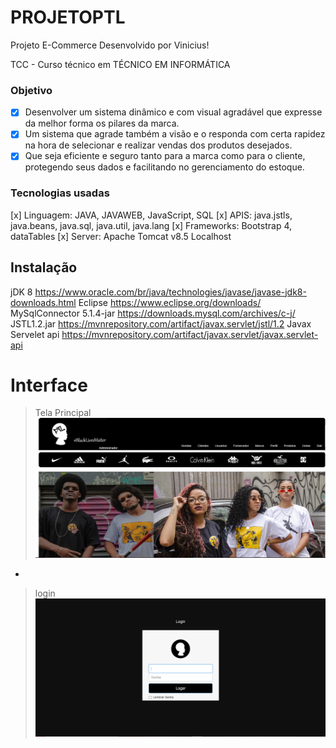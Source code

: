 # PROJETOPTL
Projeto E-Commerce Desenvolvido por Vinicius!

TCC - Curso técnico em TÉCNICO EM INFORMÁTICA

### Objetivo

- [x] Desenvolver um sistema dinâmico e com visual agradável que expresse da melhor forma os pilares da marca. 
- [x] Um sistema que agrade também a visão e o responda com certa rapidez na hora de selecionar e realizar vendas dos produtos desejados. 
- [x] Que seja eficiente e seguro tanto para a marca como para o cliente, protegendo seus dados e facilitando no gerenciamento do estoque.

### Tecnologias usadas 
[x] Linguagem: JAVA, JAVAWEB, JavaScript, SQL
[x] APIS: java.jstls, java.beans, java.sql, java.util, java.lang
[x] Frameworks: Bootstrap 4, dataTables
[x] Server: Apache Tomcat v8.5 Localhost

## Instalação
jDK 8 https://www.oracle.com/br/java/technologies/javase/javase-jdk8-downloads.html
Eclipse https://www.eclipse.org/downloads/
MySqlConnector 5.1.4-jar  https://downloads.mysql.com/archives/c-j/
JSTL1.2.jar https://mvnrepository.com/artifact/javax.servlet/jstl/1.2
Javax Servelet api https://mvnrepository.com/artifact/javax.servlet/javax.servlet-api

# Interface
>Tela Principal
![Index](https://raw.githubusercontent.com/Vinizeira/PROJETOPTL/main/Telas/Index1.png)

-

>login
![form_login](https://raw.githubusercontent.com/Vinizeira/PROJETOPTL/main/Telas/login.png)



